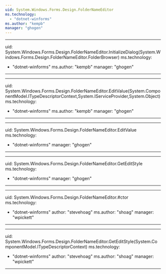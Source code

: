 ```yaml
---
uid: System.Windows.Forms.Design.FolderNameEditor
ms.technology: 
  - "dotnet-winforms"
ms.author: "kempb"
manager: "ghogen"
---
```


---
uid: System.Windows.Forms.Design.FolderNameEditor.InitializeDialog(System.Windows.Forms.Design.FolderNameEditor.FolderBrowser)
ms.technology: 
  - "dotnet-winforms"
ms.author: "kempb"
manager: "ghogen"
---

---
uid: System.Windows.Forms.Design.FolderNameEditor.EditValue(System.ComponentModel.ITypeDescriptorContext,System.IServiceProvider,System.Object)
ms.technology: 
  - "dotnet-winforms"
ms.author: "kempb"
manager: "ghogen"
---

---
uid: System.Windows.Forms.Design.FolderNameEditor.EditValue
ms.technology: 
  - "dotnet-winforms"
manager: "ghogen"
---

---
uid: System.Windows.Forms.Design.FolderNameEditor.GetEditStyle
ms.technology: 
  - "dotnet-winforms"
manager: "ghogen"
---

---
uid: System.Windows.Forms.Design.FolderNameEditor.#ctor
ms.technology: 
  - "dotnet-winforms"
author: "stevehoag"
ms.author: "shoag"
manager: "wpickett"
---

---
uid: System.Windows.Forms.Design.FolderNameEditor.GetEditStyle(System.ComponentModel.ITypeDescriptorContext)
ms.technology: 
  - "dotnet-winforms"
author: "stevehoag"
ms.author: "shoag"
manager: "wpickett"
---
